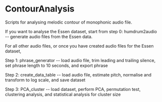 # ContourAnalysis

Scripts for analysing melodic contour of monophonic audio file.


If you want to analyse the Essen dataset, start from step 0: humdrum2audio -- generate audio files from the Essen data.


For all other audio files, or once you have created audio files for the Essen dataset,

Step 1: phrase_generator -- load audio file, trim leading and trailing silence, set phrase length to 10 seconds, and export phrase

Step 2: create_data_table -- load audio file, estimate pitch, normalise and transform to log scale, and save dataset

Step 3: PCA_cluster -- load dataset, perform PCA, permutation test, clustering analysis, and statistical analysis for cluster size
